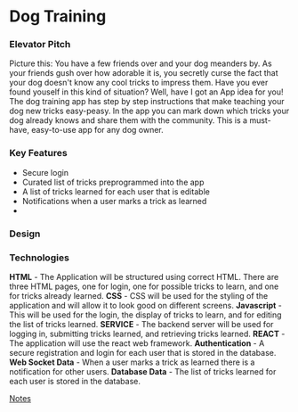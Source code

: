 # Dog Training
### Elevator Pitch
Picture this: You have a few friends over and your dog meanders by. As your friends gush over how adorable it is, you secretly curse the fact that your dog doesn't know any cool tricks to impress them. Have you ever found youself in this kind of situation? Well, have I got an App idea for you! The dog training app has step by step instructions that make teaching your dog new tricks easy-peasy. In the app you can mark down which tricks your dog already knows and share them with the community. This is a must-have, easy-to-use app for any dog owner.

### Key Features
- Secure login
- Curated list of tricks preprogrammed into the app
- A list of tricks learned for each user that is editable
- Notifications when a user marks a trick as learned
- 


### Design

### Technologies
**HTML** - The Application will be structured using correct HTML. There are three HTML pages, one for login, one for possible tricks to learn, and one for tricks already learned.
**CSS** - CSS will be used for the styling of the application and will allow it to look good on different screens. 
**Javascript** - This will be used for the login, the display of tricks to learn, and for editing the list of tricks learned.
**SERVICE** - The backend server will be used for logging in, submitting tricks learned, and retrieving tricks learned.
**REACT** - The application will use the react web framework.
**Authentication** - A secure registration and login for each user that is stored in the database.
**Web Socket Data** - When a user marks a trick as learned there is a notification for other users.
**Database Data** - The list of tricks learned for each user is stored in the database.

[Notes](notes.md)
